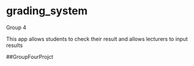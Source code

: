 # grading_system

Group 4

This app allows students to check their result and allows lecturers to input results


##GroupFourProjct
